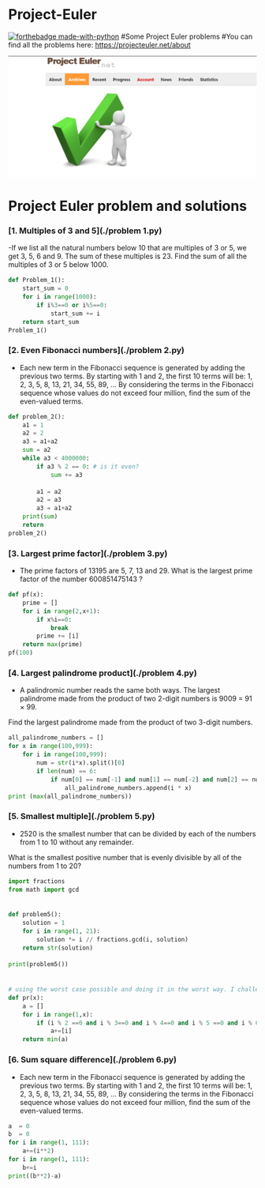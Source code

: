 # Project-Euler
[![forthebadge made-with-python](http://ForTheBadge.com/images/badges/made-with-python.svg)](https://www.python.org/)
#Some Project Euler problems
#You can find all the problems here: https://projecteuler.net/about

![Happy Christmas](web.png)

# Project Euler problem and solutions




### [1. Multiples of 3 and 5](./problem 1.py)

-If we list all the natural numbers below 10 that are multiples of 3 or 5, we get 3, 5, 6 and 9. The sum of these multiples is 23. Find the sum of all the multiples of 3 or 5 below 1000.

```py
def Problem_1():
    start_sum = 0
    for i in range(1000):
        if i%3==0 or i%5==0:
            start_sum += i
    return start_sum
Problem_1()
```
### [2. Even Fibonacci numbers](./problem 2.py)
- Each new term in the Fibonacci sequence is generated by adding the previous two terms. By starting with 1 and 2, the first 10 terms will be:
1, 2, 3, 5, 8, 13, 21, 34, 55, 89, ...
By considering the terms in the Fibonacci sequence whose values do not exceed four million, find the sum of the even-valued terms.
```py
def problem_2():
    a1 = 1
    a2 = 2
    a3 = a1+a2
    sum = a2
    while a3 < 4000000:
        if a3 % 2 == 0: # is it even?
            sum += a3

        a1 = a2
        a2 = a3
        a3 = a1+a2
    print(sum)
    return
problem_2()
```
### [3. Largest prime factor](./problem 3.py)
- The prime factors of 13195 are 5, 7, 13 and 29.
  What is the largest prime factor of the number 600851475143 ?
```py
def pf(x):
    prime = []
    for i in range(2,x+1):
        if x%i==0:
            break
        prime += [i]
    return max(prime)
pf(100)
```
### [4. Largest palindrome product](./problem 4.py)
- A palindromic number reads the same both ways. The largest palindrome made from the product of two 2-digit numbers is 9009 = 91 × 99.

Find the largest palindrome made from the product of two 3-digit numbers.
```py
all_palindrome_numbers = []
for x in range(100,999):
    for i in range(100,999):
        num = str(i*x).split()[0]
        if len(num) == 6:
            if num[0] == num[-1] and num[1] == num[-2] and num[2] == num[-3]:
                all_palindrome_numbers.append(i * x)
print (max(all_palindrome_numbers))
```
### [5. Smallest multiple](./problem 5.py)
- 2520 is the smallest number that can be divided by each of the numbers from 1 to 10 without any remainder.

What is the smallest positive number that is evenly divisible by all of the numbers from 1 to 20?
```py
import fractions
from math import gcd


def problem5():
    solution = 1
    for i in range(1, 21):
        solution *= i // fractions.gcd(i, solution)
    return str(solution)

print(problem5())


# using the worst case possible and doing it in the worst way. I challenge you to write a worse one.
def pr(x):
    a = []
    for i in range(1,x):
        if (i % 2 ==0 and i % 3==0 and i % 4==0 and i % 5 ==0 and i % 6==0 and i % 7==0 and i % 8 ==0 and i % 9==0 and i % 10==0 and i % 11 ==0 and i % 12 ==0 and i % 13==0 and i % 14==0 and i % 15 ==0 and i % 16==0 and i % 17==0 and i % 18 ==0 and i % 19==0 and i % 20==0):
            a+=[i]
    return min(a)
```
### [6. Sum square difference](./problem 6.py)
- Each new term in the Fibonacci sequence is generated by adding the previous two terms. By starting with 1 and 2, the first 10 terms will be:
1, 2, 3, 5, 8, 13, 21, 34, 55, 89, ...
By considering the terms in the Fibonacci sequence whose values do not exceed four million, find the sum of the even-valued terms.
```py
a  = 0
b  = 0
for i in range(1, 111):
    a+=(i**2)
for i in range(1, 111):
    b+=i
print((b**2)-a)
```
